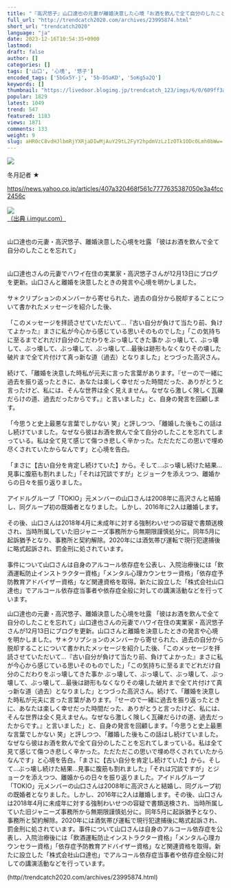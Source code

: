 ```yaml
---
title: "『高沢悠子』山口達也の元妻が離婚決意した心境「お酒を飲んで全て自分のしたことを忘れて」 "
full_url: "http://trendcatch2020.com/archives/23995874.html"
short_url: "trendcatch2020"
language: "ja"
date: 2023-12-16T10:54:35+0900
lastmod: 
draft: false
author: []
categories: []
tags: ['山口', '心境', '悠子']
encoded_tags: ['5bGx5Y-j', '5b-D5aKD', '5oKg5a2Q']
keywords: []
thumbnail: "https://livedoor.blogimg.jp/trendcatch_123/imgs/6/0/609ff3a5.jpg"
popular: 1829
latest: 1049
trend: 547
featured: 1183
views: 1871
comments: 133
weight: 9
slug: aHR0cC8vdHJlbmRjYXRjaDIwMjAuY29tL2FyY2hpdmVzLzIzOTk1ODc0Lmh0bWw=
---
```


![](https://livedoor.blogimg.jp/trendcatch_123/imgs/6/0/609ff3a5.jpg)

<div><p>冬月記者 ★ </p><a target='_blank' href='https//news.yahoo.co.jp/articles/407a320468f561c7777635387050e3a4fcc2456c'>https//news.yahoo.co.jp/articles/407a320468f561c7777635387050e3a4fcc2456c</a> <br> <br> <a href='https//i.imgur.com/y84CMXt.jpg' target='_blank' class='' id='img_1_1'><img src='https//livedoor.blogimg.jp/trendcatch_123/imgs/f/9/f92b42cd.jpg'><br>（出典 i.imgur.com）<br></a> <br> <br> 山口達也の元妻・高沢悠子、離婚決意した心境を吐露 「彼はお酒を飲んで全て自分のしたことを忘れて」 <br> <br> <br> 山口達也さんの元妻でハワイ在住の実業家・高沢悠子さんが12月13日にブログを更新。山口さんと離婚を決意したときの発言や心境を明かしました。 <br> <br> サ＊クリプションのメンバーから寄せられた、過去の自分から脱却することについて書かれたメッセージを紹介した後、 <br> <br> 「このメッセージを拝読させていただいて…『古い自分が負けて当たり前、負けてよかった』まさに私が今心から感じている思いそのものでした」「この気持ちに至るまでどれだけ自分のこだわりをぶっ壊してきた事か ぶっ壊して、ぶっ壊して、ぶっ壊して、ぶっ壊して、ぶっ壊して…最後は跡形もなくなりその壊した破片まで全て片付けて真っ新な道（過去）となりました」とつづった高沢さん。 <br> <br> 続けて、「離婚を決意した時私が元夫に言った言葉があります。『せーので一緒に過去を振り返ったときに、あなたは楽しく幸せだった時間だった、ありがとうと言ったけど、私には、そんな世界は全く見えません。なぜなら激しく険しく瓦礫だらけの道、過去だったからです。』と言いました」と、自身の発言を回顧します。 <br> <br> 「今思うと史上最悪な言葉でしかない 笑」と評しつつ、「離婚した後もこの話はし続けていました。なぜなら彼はお酒を飲んで全て自分のしたことを忘れてしまっている。私は全て見て感じて傷つき悲しく辛かった。ただただこの思いで埋め尽くされていたからなんです」と心境を告白。 <br> <br> 「まさに【古い自分を肯定し続けていた】から。そして...ぶっ壊し続けた結果...見事に腹筋も割れました」「それは冗談ですが」とジョークを添えつつ、離婚からの日々を振り返りました。 <br> <br> アイドルグループ「TOKIO」元メンバーの山口さんは2008年に高沢さんと結婚し、同グループ初の既婚者となりました。しかし、2016年に2人は離婚します。 <br> <br> その後、山口さんは2018年4月に未成年に対する強制わいせつの容疑で書類送検され、当時所属していた旧ジャニーズ事務所から無期限謹慎処分に。同年5月に起訴猶予となり、事務所と契約解除。2020年には酒気帯び運転で現行犯逮捕後に略式起訴され、罰金刑に処されています。 <br> <br> 事件について山口さんは自身のアルコール依存症を公表し、入院治療後には「飲酒運転防止インストラクター資格」「メンタル心理カウンセラー資格」「依存症予防教育アドバイザー資格」など関連資格を取得。新たに設立した「株式会社山口達也」でアルコール依存症当事者や依存症全般に対しての講演活動などを行っています。 <p>山口達也の元妻・高沢悠子、離婚決意した心境を吐露 「彼はお酒を飲んで全て自分のしたことを忘れて」山口達也さんの元妻でハワイ在住の実業家・高沢悠子さんが12月13日にブログを更新。山口さんと離婚を決意したときの発言や心境を明かしました。サ＊クリプションのメンバーから寄せられた、過去の自分から脱却することについて書かれたメッセージを紹介した後、「このメッセージを拝読させていただいて…『古い自分が負けて当たり前、負けてよかった』まさに私が今心から感じている思いそのものでした」「この気持ちに至るまでどれだけ自分のこだわりをぶっ壊してきた事か ぶっ壊して、ぶっ壊して、ぶっ壊して、ぶっ壊して、ぶっ壊して…最後は跡形もなくなりその壊した破片まで全て片付けて真っ新な道（過去）となりました」とつづった高沢さん。続けて、「離婚を決意した時私が元夫に言った言葉があります。『せーので一緒に過去を振り返ったときに、あなたは楽しく幸せだった時間だった、ありがとうと言ったけど、私には、そんな世界は全く見えません。なぜなら激しく険しく瓦礫だらけの道、過去だったからです。』と言いました」と、自身の発言を回顧します。「今思うと史上最悪な言葉でしかない 笑」と評しつつ、「離婚した後もこの話はし続けていました。なぜなら彼はお酒を飲んで全て自分のしたことを忘れてしまっている。私は全て見て感じて傷つき悲しく辛かった。ただただこの思いで埋め尽くされていたからなんです」と心境を告白。「まさに【古い自分を肯定し続けていた】から。そして...ぶっ壊し続けた結果...見事に腹筋も割れました」「それは冗談ですが」とジョークを添えつつ、離婚からの日々を振り返りました。アイドルグループ「TOKIO」元メンバーの山口さんは2008年に高沢さんと結婚し、同グループ初の既婚者となりました。しかし、2016年に2人は離婚します。その後、山口さんは2018年4月に未成年に対する強制わいせつの容疑で書類送検され、当時所属していた旧ジャニーズ事務所から無期限謹慎処分に。同年5月に起訴猶予となり、事務所と契約解除。2020年には酒気帯び運転で現行犯逮捕後に略式起訴され、罰金刑に処されています。事件について山口さんは自身のアルコール依存症を公表し、入院治療後には「飲酒運転防止インストラクター資格」「メンタル心理カウンセラー資格」「依存症予防教育アドバイザー資格」など関連資格を取得。新たに設立した「株式会社山口達也」でアルコール依存症当事者や依存症全般に対しての講演活動などを行っています。</p></div>

(http//trendcatch2020.com/archives/23995874.html)
